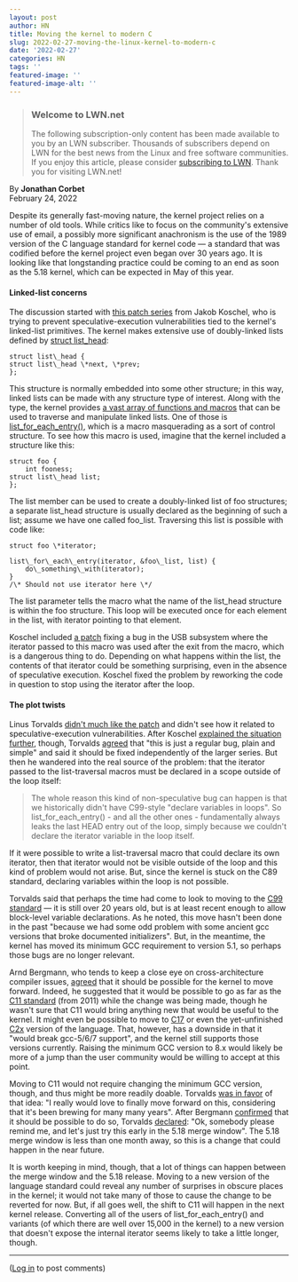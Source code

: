 ```yaml
---
layout: post
author: HN
title: Moving the kernel to modern C
slug: 2022-02-27-moving-the-linux-kernel-to-modern-c
date: '2022-02-27'
categories: HN
tags: ''
featured-image: ''
featured-image-alt: ''
---
```

> ### Welcome to LWN.net
> 
> The following subscription-only content has been made available to you by an LWN subscriber. Thousands of subscribers depend on LWN for the best news from the Linux and free software communities. If you enjoy this article, please consider [subscribing to LWN](https://lwn.net/subscribe/). Thank you for visiting LWN.net!

By **Jonathan Corbet**  
February 24, 2022

Despite its generally fast-moving nature, the kernel project relies on a number of old tools. While critics like to focus on the community's extensive use of email, a possibly more significant anachronism is the use of the 1989 version of the C language standard for kernel code — a standard that was codified before the kernel project even began over 30 years ago. It is looking like that longstanding practice could be coming to an end as soon as the 5.18 kernel, which can be expected in May of this year.

#### Linked-list concerns

The discussion started with [this patch series](https://lwn.net/ml/linux-kernel/20220217184829.1991035-1-jakobkoschel@gmail.com/) from Jakob Koschel, who is trying to prevent speculative-execution vulnerabilities tied to the kernel's linked-list primitives. The kernel makes extensive use of doubly-linked lists defined by [struct list\_head](https://elixir.bootlin.com/linux/v5.17-rc5/source/include/linux/types.h#L177):

    struct list\_head {
	struct list\_head \*next, \*prev;
    };

This structure is normally embedded into some other structure; in this way, linked lists can be made with any structure type of interest. Along with the type, the kernel provides [a vast array of functions and macros](https://elixir.bootlin.com/linux/v5.17-rc5/source/include/linux/list.h) that can be used to traverse and manipulate linked lists. One of those is [list\_for\_each\_entry()](https://elixir.bootlin.com/linux/v5.17-rc5/source/scripts/kconfig/list.h#L43), which is a macro masquerading as a sort of control structure. To see how this macro is used, imagine that the kernel included a structure like this:

    struct foo {
    	int fooness;
	struct list\_head list;
    };

The list member can be used to create a doubly-linked list of foo structures; a separate list\_head structure is usually declared as the beginning of such a list; assume we have one called foo\_list. Traversing this list is possible with code like:

    struct foo \*iterator;

    list\_for\_each\_entry(iterator, &foo\_list, list) {
    	do\_something\_with(iterator);
    }
    /\* Should not use iterator here \*/

The list parameter tells the macro what the name of the list\_head structure is within the foo structure. This loop will be executed once for each element in the list, with iterator pointing to that element.

Koschel included [a patch](https://lwn.net/ml/linux-kernel/20220217184829.1991035-4-jakobkoschel@gmail.com/) fixing a bug in the USB subsystem where the iterator passed to this macro was used after the exit from the macro, which is a dangerous thing to do. Depending on what happens within the list, the contents of that iterator could be something surprising, even in the absence of speculative execution. Koschel fixed the problem by reworking the code in question to stop using the iterator after the loop.

#### The plot twists

Linus Torvalds [didn't much like the patch](https://lwn.net/ml/linux-kernel/CAHk-=wg1RdFQ6OGb_H4ZJoUwEr-gk11QXeQx63n91m0tvVUdZw@mail.gmail.com/) and didn't see how it related to speculative-execution vulnerabilities. After Koschel [explained the situation further](https://lwn.net/ml/linux-kernel/86C4CE7D-6D93-456B-AA82-F8ADEACA40B7@gmail.com/), though, Torvalds [agreed](https://lwn.net/ml/linux-kernel/CAHk-=wiyCH7xeHcmiFJ-YgXUy2Jaj7pnkdKpcovt8fYbVFW3TA@mail.gmail.com/) that "this is just a regular bug, plain and simple" and said it should be fixed independently of the larger series. But then he wandered into the real source of the problem: that the iterator passed to the list-traversal macros must be declared in a scope outside of the loop itself:

> The whole reason this kind of non-speculative bug can happen is that we historically didn't have C99-style "declare variables in loops". So list\_for\_each\_entry() - and all the other ones - fundamentally always leaks the last HEAD entry out of the loop, simply because we couldn't declare the iterator variable in the loop itself.

If it were possible to write a list-traversal macro that could declare its own iterator, then that iterator would not be visible outside of the loop and this kind of problem would not arise. But, since the kernel is stuck on the C89 standard, declaring variables within the loop is not possible.

Torvalds said that perhaps the time had come to look to moving to the [C99 standard](https://en.wikipedia.org/wiki/C99) — it is still over 20 years old, but is at least recent enough to allow block-level variable declarations. As he noted, this move hasn't been done in the past "because we had some odd problem with some ancient gcc versions that broke documented initializers". But, in the meantime, the kernel has moved its minimum GCC requirement to version 5.1, so perhaps those bugs are no longer relevant.

Arnd Bergmann, who tends to keep a close eye on cross-architecture compiler issues, [agreed](https://lwn.net/ml/linux-kernel/CAK8P3a0DOC3s7x380XR_kN8UYQvkRqvE5LkHQfK2-KzwhcYqQQ@mail.gmail.com/) that it should be possible for the kernel to move forward. Indeed, he suggested that it would be possible to go as far as the [C11 standard](https://en.wikipedia.org/wiki/C11_(C_standard_revision)) (from 2011) while the change was being made, though he wasn't sure that C11 would bring anything new that would be useful to the kernel. It might even be possible to move to [C17](https://en.wikipedia.org/wiki/C17_(C_standard_revision)) or even the yet-unfinished [C2x](https://en.wikipedia.org/wiki/C2x) version of the language. That, however, has a downside in that it "would break gcc-5/6/7 support", and the kernel still supports those versions currently. Raising the minimum GCC version to 8.x would likely be more of a jump than the user community would be willing to accept at this point.

Moving to C11 would not require changing the minimum GCC version, though, and thus might be more readily doable. Torvalds [was in favor](https://lwn.net/ml/linux-kernel/CAHk-=wicJ0VxEmnpb8=TJfkSDytFuf+dvQJj8kFWj0OF2FBZ9w@mail.gmail.com/) of that idea: "I really would love to finally move forward on this, considering that it's been brewing for many many years". After Bergmann [confirmed](https://lwn.net/ml/linux-kernel/CAK8P3a2b_RtXkhQ2pwqbZ1zz6QtjaWwD4em_MCF_wGXRwZirKA@mail.gmail.com/) that it should be possible to do so, Torvalds [declared](https://lwn.net/ml/linux-kernel/CAHk-=wh97QY9fEQUK6zMVQwaQ_JWDvR=R+TxQ_0OYrMHQ+egvQ@mail.gmail.com/): "Ok, somebody please remind me, and let's just try this early in the 5.18 merge window". The 5.18 merge window is less than one month away, so this is a change that could happen in the near future.

It is worth keeping in mind, though, that a lot of things can happen between the merge window and the 5.18 release. Moving to a new version of the language standard could reveal any number of surprises in obscure places in the kernel; it would not take many of those to cause the change to be reverted for now. But, if all goes well, the shift to C11 will happen in the next kernel release. Converting all of the users of list\_for\_each\_entry() and variants (of which there are well over 15,000 in the kernel) to a new version that doesn't expose the internal iterator seems likely to take a little longer, though.

* * *

([Log in](https://lwn.net/Login/?target=/Articles/885941/) to post comments)
